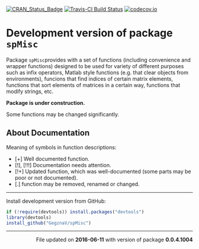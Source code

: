 
<!-- README.md is generated from README.Rmd. Please edit that file -->
[![CRAN\_Status\_Badge](http://www.r-pkg.org/badges/version/spMisc)](https://cran.r-project.org/package=spMisc) [![Travis-CI Build Status](https://travis-ci.org/GegznaV/spMisc.png?branch=master)](https://travis-ci.org/GegznaV/spMisc) [![codecov.io](https://codecov.io/github/GegznaV/spMisc/coverage.svg?branch=master)](https://codecov.io/github/GegznaV/spMisc?branch=master)

Development version of package `spMisc`
=======================================

Package `spMisc`provides with a set of functions (including convenience and wrapper functions) designed to be used for variety of different purposes such as infix operators, Matlab style functions (e.g. that clear objects from environments), funcions that find indices of certain matrix elements, functions that sort elements of matrices in a certain way, functions that modify strings, etc.

**Package is under construction.**

Some functions may be changed significantly.

About Documentation
-------------------

Meaning of symbols in function descriptions:

-   \[+\] Well documented function.
-   \[!\], \[!!!\] Documentation needs attention.
-   \[!+\] Updated function, which was well-documented (some parts may be poor or not documented).
-   \[.\] function may be removed, renamed or changed.

------------------------------------------------------------------------

Install development version from GitHub:

``` r
if (!require(devtools)) install.packages("devtools")
library(devtools)
install_github("GegznaV/spMisc")
```

------------------------------------------------------------------------

<p align="right">
File updated on <b>2016-06-11</b> with version of package <b>0.0.4.1004</b>
</p>
